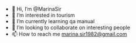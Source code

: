 - 👋 Hi, I’m @MarinaSir
- 👀 I’m interested in tourism 
- 🌱 I’m currently learning qa manual 
- 💞️ I’m looking to collaborate on interesting people
- 📫 How to reach me marina.sir1982@gmail.com

<!---
MarinaSir/MarinaSir is a ✨ special ✨ repository because its `README.md` (this file) appears on your GitHub profile.
You can click the Preview link to take a look at your changes.
--->
